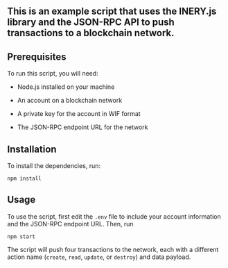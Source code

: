 ## This is an example script that uses the INERY.js library and the JSON-RPC API to push transactions to a blockchain network.

## Prerequisites

To run this script, you will need:

* Node.js installed on your machine

* An account on a blockchain network

* A private key for the account in WIF format

* The JSON-RPC endpoint URL for the network

## Installation

To install the dependencies, run:

```
npm install
```

## Usage

To use the script, first edit the `.env` file to include your account information and the JSON-RPC endpoint URL. Then, run

```
npm start
```

The script will push four transactions to the network, each with a different action name (`create`, `read`, `update`, or `destroy`) and data payload.
